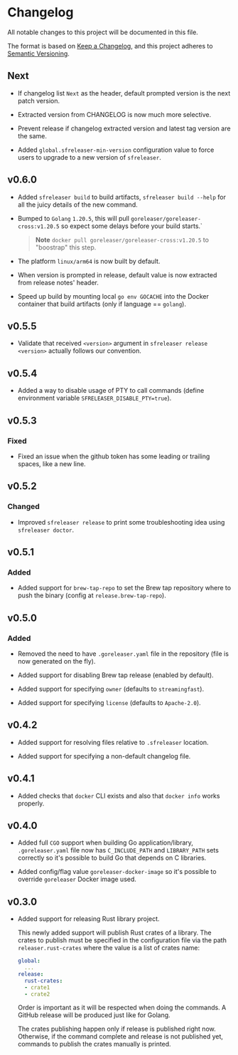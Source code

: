 # Changelog

All notable changes to this project will be documented in this file.

The format is based on [Keep a Changelog](https://keepachangelog.com/en/1.0.0/),
and this project adheres to [Semantic Versioning](https://semver.org/spec/v2.0.0.html).

## Next

* If changelog list `Next` as the header, default prompted version is the next patch version.

* Extracted version from CHANGELOG is now much more selective.

* Prevent release if changelog extracted version and latest tag version are the same.

* Added `global.sfreleaser-min-version` configuration value to force users to upgrade to a new version of `sfreleaser`.

## v0.6.0

* Added `sfreleaser build` to build artifacts, `sfreleaser build --help` for all the juicy details of the new command.

* Bumped to `Golang` `1.20.5`, this will pull `goreleaser/goreleaser-cross:v1.20.5` so expect some delays before your build starts.`

  > **Note** `docker pull goreleaser/goreleaser-cross:v1.20.5` to "boostrap" this step.

* The platform `linux/arm64` is now built by default.

* When version is prompted in release, default value is now extracted from release notes' header.

* Speed up build by mounting local `go env GOCACHE` into the Docker container that build artifacts (only if language == `golang`).

## v0.5.5

* Validate that received `<version>` argument in `sfreleaser release <version>` actually follows our convention.

## v0.5.4

* Added a way to disable usage of PTY to call commands (define environment variable `SFRELEASER_DISABLE_PTY=true`).

## v0.5.3

### Fixed

* Fixed an issue when the github token has some leading or trailing spaces, like a new line.

## v0.5.2

### Changed

* Improved `sfreleaser release` to print some troubleshooting idea using `sfreleaser doctor`.

## v0.5.1

### Added

* Added support for `brew-tap-repo` to set the Brew tap repository where to push the binary (config at `release.brew-tap-repo`).

## v0.5.0

### Added

* Removed the need to have `.goreleaser.yaml` file in the repository (file is now generated on the fly).

* Added support for disabling Brew tap release (enabled by default).

* Added support for specifying `owner` (defaults to `streamingfast`).

* Added support for specifying `license` (defaults to `Apache-2.0`).

## v0.4.2

* Added support for resolving files relative to `.sfreleaser` location.

* Added support for specifying a non-default changelog file.

## v0.4.1

* Added checks that `docker` CLI exists and also that `docker info` works properly.

## v0.4.0

* Added full `CGO` support when building Go application/library, `.goreleaser.yaml` file now has `C_INCLUDE_PATH` and `LIBRARY_PATH` sets correctly so it's possible to build Go that depends on C libraries.

* Added config/flag value `goreleaser-docker-image` so it's possible to override `goreleaser` Docker image used.

## v0.3.0

* Added support for releasing Rust library project.

  This newly added support will publish Rust crates of a library. The crates to publish must be
  specified in the configuration file via the path `releaser.rust-crates` where the value is a list
  of crates name:

  ```yaml
  global:
    ...
  release:
    rust-crates:
    - crate1
    - crate2
  ```

  Order is important as it will be respected when doing the commands. A GitHub release will be produced just
  like for Golang.

  The crates publishing happen only if release is published right now. Otherwise, if the command complete
  and release is not published yet, commands to publish the crates manually is printed.

